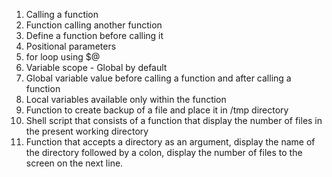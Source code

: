 1. Calling a function
2. Function calling another function
3. Define a function before calling it
4. Positional parameters
5. for loop using $@
6. Variable scope - Global by default
7. Global variable value before calling a function and after calling a function
8. Local variables available only within the function
9. Function to create backup of a file and place it in /tmp directory
10. Shell script that consists of a function that display the number of files in the present working directory
11. Function that accepts a directory as an argument, display the name of the directory followed by a colon, display the number of files to the screen on the next line.
